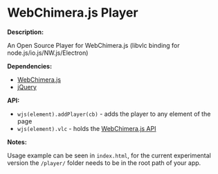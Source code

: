 # WebChimera.js Player
**Description:**

An Open Source Player for WebChimera.js (libvlc binding for node.js/io.js/NW.js/Electron)

**Dependencies:**
- [WebChimera.js](https://github.com/RSATom/WebChimera.js)
- [jQuery](https://www.npmjs.com/package/jquery)

**API:**
- ``wjs(element).addPlayer(cb)`` - adds the player to any element of the page
- ``wjs(element).vlc`` - holds the [WebChimera.js API](https://github.com/RSATom/WebChimera.js/wiki/JS-API)

**Notes:**

Usage example can be seen in ``index.html``, for the current experimental version the ``/player/`` folder needs to be in the root path of your app.
